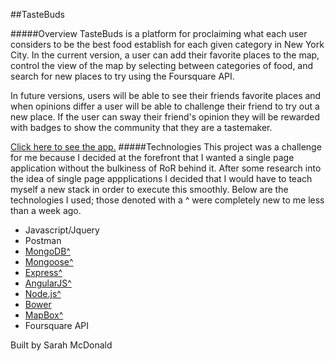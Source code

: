 ##TasteBuds

#####Overview
TasteBuds is a platform for proclaiming what each user considers to be the best food establish for each given category in New York City. In the current version, a user can add their favorite places to the map, control the view of the map by selecting between categories of food, and search for new places to try using the Foursquare API. 

In future versions, users will be able to see their friends favorite places and when opinions differ a user will be able to challenge their friend to try out a new place. If the user can sway their friend's opinion they will be rewarded with badges to show the community that they are a tastemaker. 

<a href="http://https://stormy-anchorage-5874.herokuapp.com">Click here to see the app.</a>
#####Technologies
This project was a challenge for me because I decided at the forefront that I wanted a single page application without the bulkiness of RoR behind it. After some research into the idea of single page appplications I decided that I would have to teach myself a new stack in order to execute this smoothly. Below are the technologies I used; those denoted with a ^ were completely new to me less than a week ago. 
<ul>
<li>Javascript/Jquery</li>
<li>Postman</li>
<li><a href="http://www.mongodb.org/">MongoDB^</a></li>
<li><a href="http://mongoosejs.com/">Mongoose^</a></li>
<li><a href="http://expressjs.com/">Express^</a></li>
<li><a href="https://angularjs.org/">AngularJS^</a></li>
<li><a href="http://nodejs.org/">Node.js^</a></li>
<li><a href="http://bower.io">Bower</a></li>
<li><a href="https://www.mapbox.com/">MapBox^</a></li>
<li>Foursquare API</li>
</ul>

Built by Sarah McDonald


 